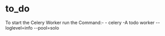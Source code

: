 # to_do

To start the Celery Worker run the Command:-
    - celery -A todo worker --loglevel=info --pool=solo

